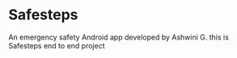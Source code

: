 # Safesteps
An emergency safety Android app developed by Ashwini G.
this is Safesteps end to end project
